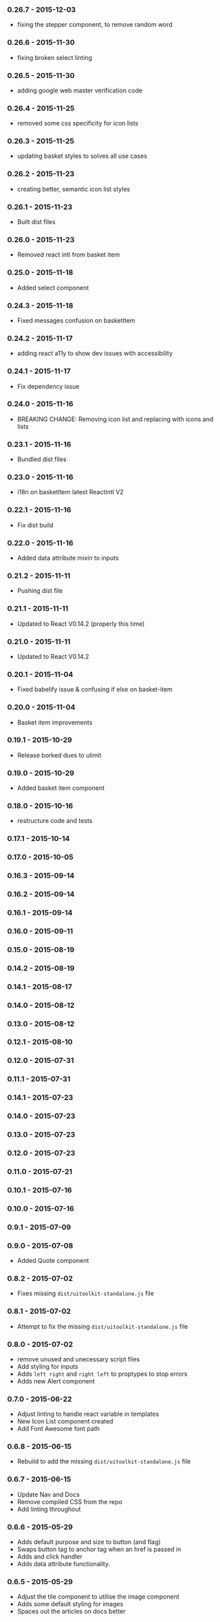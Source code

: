 ### 0.26.7 - 2015-12-03
 - fixing the stepper component, to remove random word

### 0.26.6 - 2015-11-30
 - fixing broken select linting

### 0.26.5 - 2015-11-30
 - adding google web master verification code

### 0.26.4 - 2015-11-25
 - removed some css specificity for icon lists

### 0.26.3 - 2015-11-25
 - updating basket styles to solves all use cases

### 0.26.2 - 2015-11-23
 - creating better, semantic icon list styles

### 0.26.1 - 2015-11-23
 - Built dist files

### 0.26.0 - 2015-11-23
 - Removed react intl from basket item

### 0.25.0 - 2015-11-18
 - Added select component

### 0.24.3 - 2015-11-18
 - Fixed messages confusion on basketItem

### 0.24.2 - 2015-11-17
 - adding react a11y to show dev issues with accessibility

### 0.24.1 - 2015-11-17
 - Fix dependency issue

### 0.24.0 - 2015-11-16
 - BREAKING CHANGE: Removing icon list and replacing with icons and lists

### 0.23.1 - 2015-11-16
 - Bundled dist files

### 0.23.0 - 2015-11-16
 - i18n on basketItem latest ReactIntl V2

### 0.22.1 - 2015-11-16
 - Fix dist build

### 0.22.0 - 2015-11-16
 - Added data attribute mixin to inputs

### 0.21.2 - 2015-11-11
 - Pushing dist file

### 0.21.1 - 2015-11-11
 - Updated to React V0.14.2 (properly this time)

### 0.21.0 - 2015-11-11
 - Updated to React V0.14.2

### 0.20.1 - 2015-11-04
 - Fixed babelify issue & confusing if else on basket-item

### 0.20.0 - 2015-11-04
 - Basket item improvements

### 0.19.1 - 2015-10-29
 - Release borked dues to ulimit

### 0.19.0 - 2015-10-29
 - Added basket item component

### 0.18.0 - 2015-10-16
- restructure code and tests

### 0.17.1 - 2015-10-14
### 0.17.0 - 2015-10-05
### 0.16.3 - 2015-09-14
### 0.16.2 - 2015-09-14
### 0.16.1 - 2015-09-14
### 0.16.0 - 2015-09-11
### 0.15.0 - 2015-08-19
### 0.14.2 - 2015-08-19
### 0.14.1 - 2015-08-17
### 0.14.0 - 2015-08-12
### 0.13.0 - 2015-08-12
### 0.12.1 - 2015-08-10
### 0.12.0 - 2015-07-31
### 0.11.1 - 2015-07-31
### 0.14.1 - 2015-07-23
### 0.14.0 - 2015-07-23
### 0.13.0 - 2015-07-23
### 0.12.0 - 2015-07-23
### 0.11.0 - 2015-07-21
### 0.10.1 - 2015-07-16
### 0.10.0 - 2015-07-16
### 0.9.1 - 2015-07-09
### 0.9.0 - 2015-07-08
- Added Quote component

### 0.8.2 - 2015-07-02
- Fixes missing `dist/uitoolkit-standalone.js` file

### 0.8.1 - 2015-07-02
- Attempt to fix the missing `dist/uitoolkit-standalone.js` file

### 0.8.0 - 2015-07-02
- remove unused and unecessary script files
- Add styling for inputs
- Adds `left right` and `right left` to proptypes to stop errors
- Adds new Alert component

### 0.7.0 - 2015-06-22
- Adjust linting to handle react variable in templates
- New Icon List component created
- Add Font Awesome font path

### 0.6.8 - 2015-06-15
- Rebuild to add the missing `dist/uitoolkit-standalone.js` file

### 0.6.7 - 2015-06-15
- Update Nav and Docs
- Remove compiled CSS from the repo
- Add linting throughout

### 0.6.6 - 2015-05-29
- Adds default purpose and size to button (and flag)
- Swaps button tag to anchor tag when an href is passed in
- Adds and click handler
- Adds data attribute functionality.

### 0.6.5 - 2015-05-29
- Adjust the tile component to utilise the image component
- Adds some default styling for images
- Spaces out the articles on docs better
